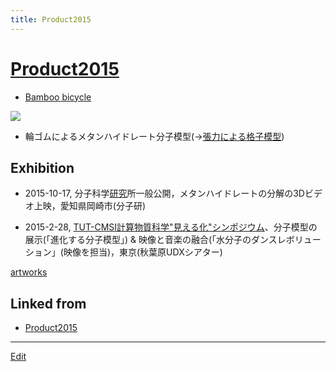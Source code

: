 ```yaml
---
title: Product2015
---
```

# [Product2015](/Product2015)


* [Bamboo bicycle](https://www.flickr.com/photos/vitroids/24076543165)

![](https://live.staticflickr.com/5730/24076543165_de56aa3aa0_z_d.jpg)


* 輪ゴムによるメタンハイドレート分子模型(→[張力による格子模型](/張力による格子模型))

## Exhibition


* 2015-10-17, 分子科学[研究](/研究)所一般公開，メタンハイドレートの分解の3Dビデオ上映，愛知県岡崎市(分子研)

* 2015-2-28, [TUT-CMSI計算物質科学"見える化"シンポジウム](http://www.cms-initiative.jp/ja/events/20150228_mieruka)、分子模型の展示(「進化する分子模型」) & 映像と音楽の融合(「水分子のダンスレボリューション」(映像を担当)，東京(秋葉原UDXシアター)

[artworks](/artworks)





## Linked from

* [Product2015](/Product2015)


----

[Edit](https://github.com/vitroid/vitroid.github.io/edit/master/MD/Product2015.md)

